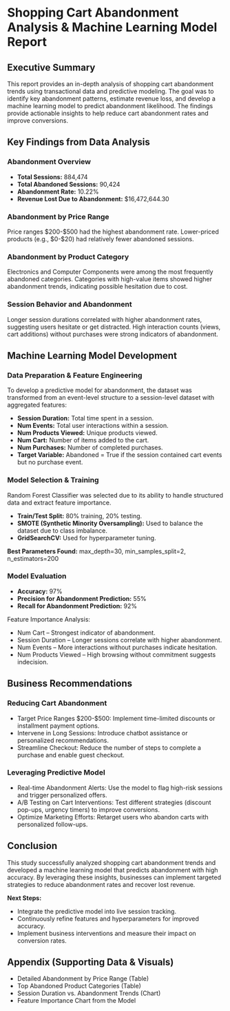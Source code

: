 

<body>

<h1>Shopping Cart Abandonment Analysis & Machine Learning Model Report</h1>

<h2>Executive Summary</h2>
<p>This report provides an in-depth analysis of shopping cart abandonment trends using transactional data and predictive modeling. The goal was to identify key abandonment patterns, estimate revenue loss, and develop a machine learning model to predict abandonment likelihood. The findings provide actionable insights to help reduce cart abandonment rates and improve conversions.</p>

<h2>Key Findings from Data Analysis</h2>

<h3>Abandonment Overview</h3>
<ul>
    <li><b>Total Sessions:</b> 884,474</li>
    <li><b>Total Abandoned Sessions:</b> 90,424</li>
    <li><b>Abandonment Rate:</b> 10.22%</li>
    <li><b>Revenue Lost Due to Abandonment:</b> $16,472,644.30</li>
</ul>

<h3>Abandonment by Price Range</h3>
<p>Price ranges $200-$500 had the highest abandonment rate. Lower-priced products (e.g., $0-$20) had relatively fewer abandoned sessions.</p>

<h3>Abandonment by Product Category</h3>
<p>Electronics and Computer Components were among the most frequently abandoned categories. Categories with high-value items showed higher abandonment trends, indicating possible hesitation due to cost.</p>

<h3>Session Behavior and Abandonment</h3>
<p>Longer session durations correlated with higher abandonment rates, suggesting users hesitate or get distracted. High interaction counts (views, cart additions) without purchases were strong indicators of abandonment.</p>

<h2>Machine Learning Model Development</h2>

<h3>Data Preparation & Feature Engineering</h3>
<p>To develop a predictive model for abandonment, the dataset was transformed from an event-level structure to a session-level dataset with aggregated features:</p>
<ul>
    <li><b>Session Duration:</b> Total time spent in a session.</li>
    <li><b>Num Events:</b> Total user interactions within a session.</li>
    <li><b>Num Products Viewed:</b> Unique products viewed.</li>
    <li><b>Num Cart:</b> Number of items added to the cart.</li>
    <li><b>Num Purchases:</b> Number of completed purchases.</li>
    <li><b>Target Variable:</b> Abandoned = True if the session contained cart events but no purchase event.</li>
</ul>

<h3>Model Selection & Training</h3>
<p>Random Forest Classifier was selected due to its ability to handle structured data and extract feature importance.</p>
<ul>
    <li><b>Train/Test Split:</b> 80% training, 20% testing.</li>
    <li><b>SMOTE (Synthetic Minority Oversampling):</b> Used to balance the dataset due to class imbalance.</li>
    <li><b>GridSearchCV:</b> Used for hyperparameter tuning.</li>
</ul>
<p><b>Best Parameters Found:</b> max_depth=30, min_samples_split=2, n_estimators=200</p>

<h3>Model Evaluation</h3>
<ul>
    <li><b>Accuracy:</b> 97%</li>
    <li><b>Precision for Abandonment Prediction:</b> 55%</li>
    <li><b>Recall for Abandonment Prediction:</b> 92%</li>
</ul>
<p>Feature Importance Analysis:</p>
<ul>
    <li>Num Cart – Strongest indicator of abandonment.</li>
    <li>Session Duration – Longer sessions correlate with higher abandonment.</li>
    <li>Num Events – More interactions without purchases indicate hesitation.</li>
    <li>Num Products Viewed – High browsing without commitment suggests indecision.</li>
</ul>

<h2>Business Recommendations</h2>

<h3>Reducing Cart Abandonment</h3>
<ul>
    <li>Target Price Ranges $200-$500: Implement time-limited discounts or installment payment options.</li>
    <li>Intervene in Long Sessions: Introduce chatbot assistance or personalized recommendations.</li>
    <li>Streamline Checkout: Reduce the number of steps to complete a purchase and enable guest checkout.</li>
</ul>

<h3>Leveraging Predictive Model</h3>
<ul>
    <li>Real-time Abandonment Alerts: Use the model to flag high-risk sessions and trigger personalized offers.</li>
    <li>A/B Testing on Cart Interventions: Test different strategies (discount pop-ups, urgency timers) to improve conversions.</li>
    <li>Optimize Marketing Efforts: Retarget users who abandon carts with personalized follow-ups.</li>
</ul>

<h2>Conclusion</h2>
<p>This study successfully analyzed shopping cart abandonment trends and developed a machine learning model that predicts abandonment with high accuracy. By leveraging these insights, businesses can implement targeted strategies to reduce abandonment rates and recover lost revenue.</p>

<p><b>Next Steps:</b></p>
<ul>
    <li>Integrate the predictive model into live session tracking.</li>
    <li>Continuously refine features and hyperparameters for improved accuracy.</li>
    <li>Implement business interventions and measure their impact on conversion rates.</li>
</ul>

<h2>Appendix (Supporting Data & Visuals)</h2>
<ul>
    <li>Detailed Abandonment by Price Range (Table)</li>
    <li>Top Abandoned Product Categories (Table)</li>
    <li>Session Duration vs. Abandonment Trends (Chart)</li>
    <li>Feature Importance Chart from the Model</li>
</ul>

</body>
</html>
